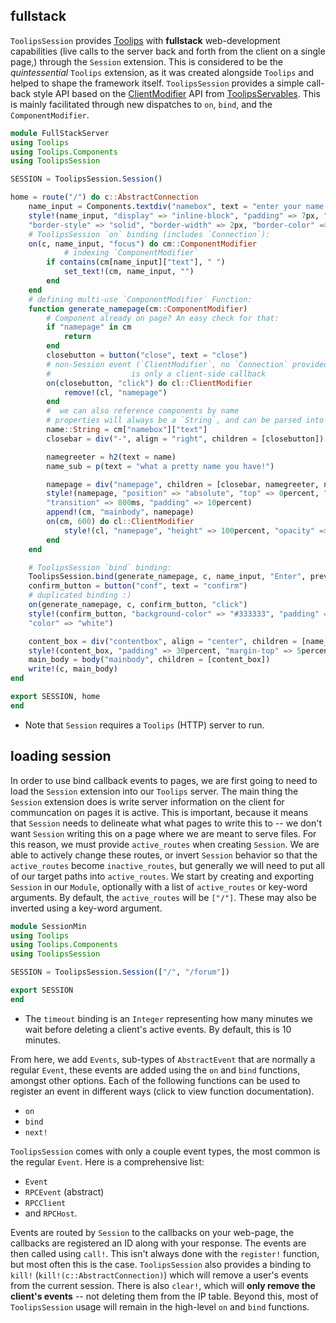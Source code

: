 ## fullstack
`ToolipsSession` provides [Toolips](/toolips/Toolips) with **fullstack** web-development capabilities (live calls to the server back and forth from the client on a single page,) through the `Session` extension. This is considered to be the *quintessential* `Toolips` extension, as it was created alongside `Toolips` and helped to shape the framework itself. `ToolipsSession` provides a simple call-back style API based on the [ClientModifier](/toolips/ToolipsServables#client-modifier-callbacks) API from [ToolipsServables](/toolips/ToolipsServables). This is mainly facilitated through new dispatches to `on`, `bind`, and the `ComponentModifier`.
```julia
module FullStackServer
using Toolips
using Toolips.Components
using ToolipsSession

SESSION = ToolipsSession.Session()

home = route("/") do c::AbstractConnection
    name_input = Components.textdiv("namebox", text = "enter your name for a greeting", align = "left")
    style!(name_input, "display" => "inline-block", "padding" => 7px, "background-color" => "white", "color" => "#1e3ddd", 
    "border-style" => "solid", "border-width" => 2px, "border-color" => "#1e1e1e", "width" => 80percent)
    # ToolipsSession `on` binding (includes `Connection`):
    on(c, name_input, "focus") do cm::ComponentModifier
            # indexing `ComponentModifier`
        if contains(cm[name_input]["text"], " ")
            set_text!(cm, name_input, "")
        end
    end
    # defining multi-use `ComponentModifier` Function:
    function generate_namepage(cm::ComponentModifier)
        # Component already on page? An easy check for that:
        if "namepage" in cm
            return
        end
        closebutton = button("close", text = "close")
        # non-Session event (`ClientModifier`, no `Connection` provided.) Evaluated as soon as its called, 
        #                  is only a client-side callback
        on(closebutton, "click") do cl::ClientModifier
            remove!(cl, "namepage")
        end
        #  we can also reference components by name
        # properties will always be a `String`, and can be parsed into values in callbacks.
        name::String = cm["namebox"]["text"]
        closebar = div("-", align = "right", children = [closebutton])

        namegreeter = h2(text = name)
        name_sub = p(text = "what a pretty name you have!")

        namepage = div("namepage", children = [closebar, namegreeter, name_sub])
        style!(namepage, "position" => "absolute", "top" => 0percent, "width" => 70percent, "height" => 0percent, "opacity" => 0percent, 
        "transition" => 800ms, "padding" => 10percent)
        append!(cm, "mainbody", namepage)
        on(cm, 600) do cl::ClientModifier
            style!(cl, "namepage", "height" => 100percent, "opacity" => 100percent)
        end
    end

    # ToolipsSession `bind` binding:
    ToolipsSession.bind(generate_namepage, c, name_input, "Enter", prevent_default = true)
    confirm_button = button("conf", text = "confirm")
    # duplicated binding :)
    on(generate_namepage, c, confirm_button, "click")
    style!(confirm_button, "background-color" => "#333333", "padding" => 7px, "border" => "2px solid #1e1e1e", 
    "color" => "white")

    content_box = div("contentbox", align = "center", children = [name_input, confirm_button])
    style!(content_box, "padding" => 30percent, "margin-top" => 5percent)
    main_body = body("mainbody", children = [content_box])
    write!(c, main_body)
end

export SESSION, home
end
```
- Note that `Session` requires a `Toolips` (HTTP) server to run.
## loading session
In order to use bind callback events to pages, we are first going to need to load the `Session` extension into our `Toolips` server. The main thing the `Session` extension does is write server information on the client for communcation on pages it is active. This is important, because it means that `Session` needs to delineate what what pages to write this to -- we don't want `Session` writing this on a page where we are meant to serve files. For this reason, we must provide `active_routes` when creating `Session`. We are able to actively change these routes, or invert `Session` behavior so that the `active_routes` become `inactive_routes`, but generally we will need to put all of our target paths into `active_routes`. We start by creating and exporting `Session` in our `Module`, optionally with a list of `active_routes` or key-word arguments. By default, the `active_routes` will be `["/"]`. These may also be inverted using a key-word argument.
```julia
module SessionMin
using Toolips
using Toolips.Components
using ToolipsSession

SESSION = ToolipsSession.Session(["/", "/forum"])

export SESSION
end
```
- The `timeout` binding is an `Integer` representing how many minutes we wait before deleting a client's active events. By default, this is 10 minutes.

From here, we add `Events`, sub-types of `AbstractEvent` that are normally a regular `Event`, these events are added using the `on` and `bind` functions, amongst other options. 
Each of the following functions can be used to register an event in different ways (click to view function documentation).
- `on`
- `bind`
- `next!`

`ToolipsSession` comes with only a couple event types, the most common is the regular `Event`. Here is a comprehensive list:
- `Event`
- `RPCEvent` (abstract)
- `RPCClient`
- and `RPCHost`.

Events are routed by `Session` to the callbacks on your web-page, the callbacks are registered an ID along with your response. The events are then called using `call!`. This isn't always done with the `register!` function, but most often this is the case. `ToolipsSession` also provides a binding to `kill!` (`kill!(c::AbstractConnection)`) which will remove a user's events from the current session. There is also `clear!`, which will **only remove the client's events** -- not deleting them from the IP table. Beyond this, most of `ToolipsSession` usage will remain in the high-level `on` and `bind` functions.


